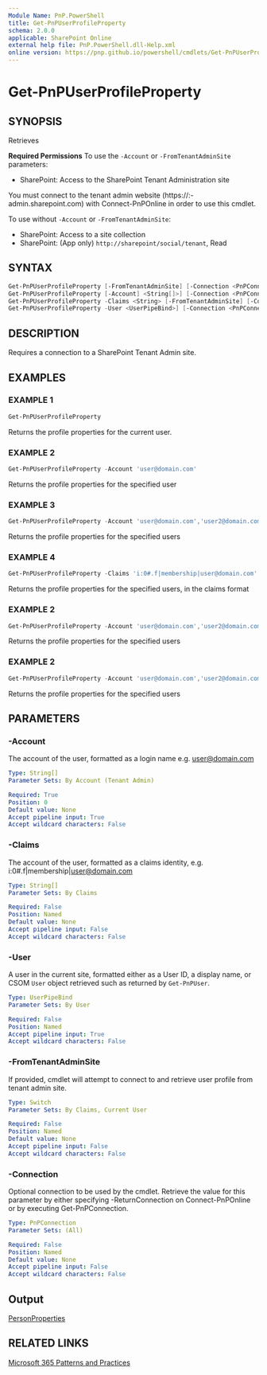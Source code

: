 ```yaml
---
Module Name: PnP.PowerShell
title: Get-PnPUserProfileProperty
schema: 2.0.0
applicable: SharePoint Online
external help file: PnP.PowerShell.dll-Help.xml
online version: https://pnp.github.io/powershell/cmdlets/Get-PnPUserProfileProperty.html
---
```

 
# Get-PnPUserProfileProperty

## SYNOPSIS
Retrieves


**Required Permissions**
To use the `-Account` or `-FromTenantAdminSite` parameters:
* SharePoint: Access to the SharePoint Tenant Administration site

You must connect to the tenant admin website (https://:<tenant>-admin.sharepoint.com) with Connect-PnPOnline in order to use this cmdlet. 

To use without `-Account` or `-FromTenantAdminSite`:
* SharePoint: Access to a site collection
* SharePoint: (App only) `http://sharepoint/social/tenant`, Read

## SYNTAX

```powershell
Get-PnPUserProfileProperty [-FromTenantAdminSite] [-Connection <PnPConnection>] [<CommonParameters>]
Get-PnPUserProfileProperty [-Account] <String[]>] [-Connection <PnPConnection>] [<CommonParameters>]
Get-PnPUserProfileProperty -Claims <String> [-FromTenantAdminSite] [-Connection <PnPConnection>] [<CommonParameters>]
Get-PnPUserProfileProperty -User <UserPipeBind>] [-Connection <PnPConnection>] [<CommonParameters>]
```

## DESCRIPTION
Requires a connection to a SharePoint Tenant Admin site.

## EXAMPLES

### EXAMPLE 1
```powershell
Get-PnPUserProfileProperty
```

Returns the profile properties for the current user.

### EXAMPLE 2
```powershell
Get-PnPUserProfileProperty -Account 'user@domain.com'
```

Returns the profile properties for the specified user

### EXAMPLE 3
```powershell
Get-PnPUserProfileProperty -Account 'user@domain.com','user2@domain.com'
```

Returns the profile properties for the specified users

### EXAMPLE 4
```powershell
Get-PnPUserProfileProperty -Claims 'i:0#.f|membership|user@domain.com'
```

Returns the profile properties for the specified users, in the claims format

### EXAMPLE 2
```powershell
Get-PnPUserProfileProperty -Account 'user@domain.com','user2@domain.com'
```

Returns the profile properties for the specified users

### EXAMPLE 2
```powershell
Get-PnPUserProfileProperty -Account 'user@domain.com','user2@domain.com'
```

Returns the profile properties for the specified users

## PARAMETERS

### -Account
The account of the user, formatted as a login name e.g. user@domain.com

```yaml
Type: String[]
Parameter Sets: By Account (Tenant Admin)

Required: True
Position: 0
Default value: None
Accept pipeline input: True
Accept wildcard characters: False
```

### -Claims
The account of the user, formatted as a claims identity, e.g. i:0#.f|membership|user@domain.com

```yaml
Type: String[]
Parameter Sets: By Claims

Required: False
Position: Named
Default value: None
Accept pipeline input: False
Accept wildcard characters: False
```

### -User
A user in the current site, formatted either as a User ID, a display name, or CSOM `User` object retrieved such as returned by `Get-PnPUser`.

```yaml
Type: UserPipeBind
Parameter Sets: By User

Required: False
Position: Named
Accept pipeline input: True
Accept wildcard characters: False
```

### -FromTenantAdminSite
If provided, cmdlet will attempt to connect to and retrieve user profile from tenant admin site.

```yaml
Type: Switch
Parameter Sets: By Claims, Current User

Required: False
Position: Named
Default value: None
Accept pipeline input: False
Accept wildcard characters: False
```

### -Connection
Optional connection to be used by the cmdlet. Retrieve the value for this parameter by either specifying -ReturnConnection on Connect-PnPOnline or by executing Get-PnPConnection.

```yaml
Type: PnPConnection
Parameter Sets: (All)

Required: False
Position: Named
Default value: None
Accept pipeline input: False
Accept wildcard characters: False
```

## Output

[PersonProperties](https://docs.microsoft.com/en-us/previous-versions/office/sharepoint-csom/jj163873%28v=office.15%29#properties)


## RELATED LINKS

[Microsoft 365 Patterns and Practices](https://aka.ms/m365pnp)

